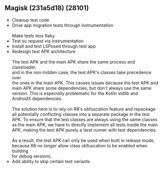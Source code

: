 ## Magisk (231a5d18) (28101)
- Cleanup test code
- Drive app migration tests through instrumentation<br><br>Make tests less flaky
- Test su request via instrumentation
- Install and test LSPosed through test app
- Redesign test APK architecture<br><br>The test APK and the main APK share the same process and classloader,<br>and in the non-hidden case, the test APK's classes take precedence over<br>the ones in the main APK. This causes issues because the test APK and<br>main APK share some dependencies, but don't always use the same<br>version. This is especially problematic for the Kotlin stdlib and<br>AndroidX dependencies.<br><br>The solution here is to rely on R8's obfuscation feature and repackage<br>all potentially conflicting classes into a separate package in the test<br>APK. To ensure that the test classes are always using the same classes<br>as the main APK, we have to directly implement all tests inside the main<br>APK, making the test APK purely a \test runner with test dependencies\.<br><br>As a result, the test APK can only be used when built in release mode,<br>because R8 no longer allow class obfuscation to be enabled when building<br>for debug versions.
- Add ability to skip certain test variants
